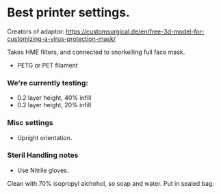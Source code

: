 # Best printer settings.

Creators of adaptor:
https://customsurgical.de/en/free-3d-model-for-customizing-a-virus-protection-mask/

Takes HME filters, and connected to snorkelling full face mask. 

* PETG or PET filament

### We're currently testing:
* 0.2 layer height, 40% infill
* 0.2 layer height, 20% infill

### Misc settings
* Upright orientation.

### Steril Handling notes

* Use Nitrile gloves.

Clean with 70% isopropyl alchohol, so soap and water. Put in sealed bag.


